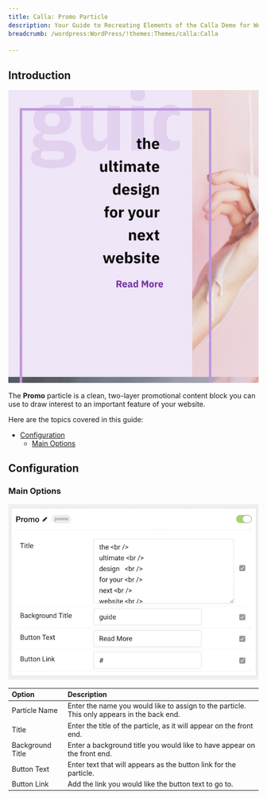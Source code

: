 ```yaml
---
title: Calla: Promo Particle
description: Your Guide to Recreating Elements of the Calla Demo for WordPress
breadcrumb: /wordpress:WordPress/!themes:Themes/calla:Calla

---
```


## Introduction

![](assets/particle_promo1.jpeg)

The **Promo** particle is a clean, two-layer promotional content block you can use to draw interest to an important feature of your website.

Here are the topics covered in this guide:

* [Configuration](#configuration)
    - [Main Options](#main-options)

## Configuration

### Main Options 

![](assets/particle_promo2.jpeg)

| Option           | Description                                                                                 |
| :-----           | :-----                                                                                      |
| Particle Name    | Enter the name you would like to assign to the particle. This only appears in the back end. |
| Title            | Enter the title of the particle, as it will appear on the front end.                        |
| Background Title | Enter a background title you would like to have appear on the front end.                    |
| Button Text      | Enter text that will appears as the button link for the particle.                           |
| Button Link      | Add the link you would like the button text to go to.                                       |